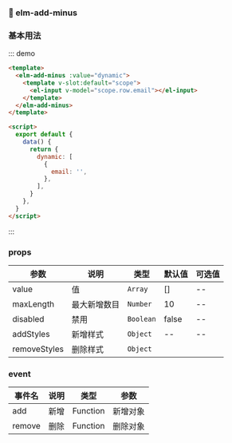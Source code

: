 ### :tada: elm-add-minus

### 基本用法

::: demo

```html
<template>
  <elm-add-minus :value="dynamic">
    <template v-slot:default="scope">
      <el-input v-model="scope.row.email"></el-input>
    </template>
  </elm-add-minus>
</template>

<script>
  export default {
    data() {
      return {
        dynamic: [
          {
            email: '',
          },
        ],
      }
    },
  }
</script>
```

:::

### props

| 参数         | 说明         | 类型      | 默认值 | 可选值 |
| ------------ | ------------ | --------- | ------ | ------ |
| value        | 值           | `Array`   | []     | --     |
| maxLength    | 最大新增数目 | `Number`  | 10     | --     |
| disabled     | 禁用         | `Boolean` | false  | --     |
| addStyles    | 新增样式     | `Object`  | --     | --     |
| removeStyles | 删除样式     | `Object`  |        |        |

### event

| 事件名 | 说明 | 类型     | 参数     |
| ------ | ---- | -------- | -------- |
| add    | 新增 | Function | 新增对象 |
| remove | 删除 | Function | 删除对象 |
